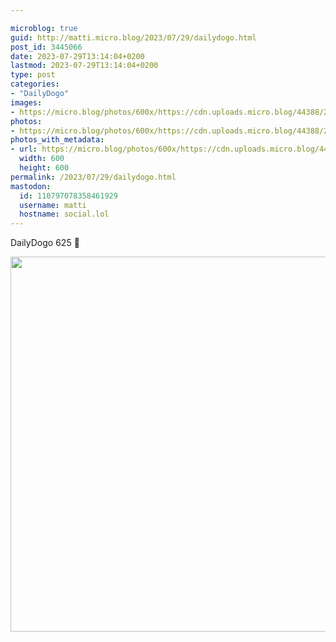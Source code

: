 ```yaml
---

microblog: true
guid: http://matti.micro.blog/2023/07/29/dailydogo.html
post_id: 3445066
date: 2023-07-29T13:14:04+0200
lastmod: 2023-07-29T13:14:04+0200
type: post
categories:
- "DailyDogo"
images:
- https://micro.blog/photos/600x/https://cdn.uploads.micro.blog/44388/2023/29a22fef1ed54fdfb1b784793871b156.jpg
photos:
- https://micro.blog/photos/600x/https://cdn.uploads.micro.blog/44388/2023/29a22fef1ed54fdfb1b784793871b156.jpg
photos_with_metadata:
- url: https://micro.blog/photos/600x/https://cdn.uploads.micro.blog/44388/2023/29a22fef1ed54fdfb1b784793871b156.jpg
  width: 600
  height: 600
permalink: /2023/07/29/dailydogo.html
mastodon:
  id: 110797078358461929
  username: matti
  hostname: social.lol
---
```

DailyDogo 625 🐶

<img src="/media/uploads/2023/29a22fef1ed54fdfb1b784793871b156.jpg" width="600" height="600" alt="" />
